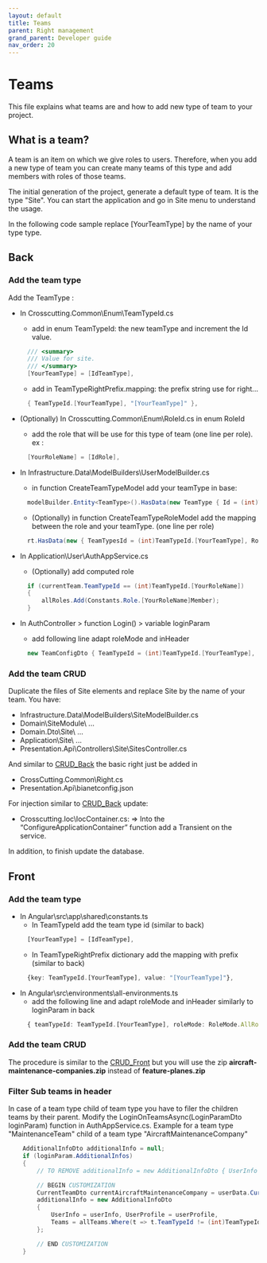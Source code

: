 ```yaml
---
layout: default
title: Teams
parent: Right management
grand_parent: Developer guide
nav_order: 20
---
```


# Teams
This file explains what teams are and how to add new type of team to your project.

## What is a team?
A team is an item on which we give roles to users.
Therefore, when you add a new type of team you can create many teams of this type and add members with roles of those teams.

The initial generation of the project, generate a default type of team. It is the type "Site".
You can start the application and go in Site menu to understand the usage.

In the following code sample replace [YourTeamType] by the name of your type type.

## Back

### Add the team type

Add the TeamType :
- In Crosscutting.Common\Enum\TeamTypeId.cs 
  - add in enum TeamTypeId: the new teamType and increment the Id value.
  ```csharp
    /// <summary>
    /// Value for site.
    /// </summary>
    [YourTeamType] = [IdTeamType],
  ```
  - add in TeamTypeRightPrefix.mapping: the prefix string use for right...
  ```csharp
    { TeamTypeId.[YourTeamType], "[YourTeamType]" },
  ```
- (Optionally) In Crosscutting.Common\Enum\RoleId.cs in enum RoleId
  - add the role that will be use for this type of team (one line per role). ex :
  ```csharp
    [YourRoleName] = [IdRole],
  ```  
- In Infrastructure.Data\ModelBuilders\UserModelBuilder.cs
  - in function CreateTeamTypeModel add your teamType in base:
  ```csharp
    modelBuilder.Entity<TeamType>().HasData(new TeamType { Id = (int)TeamTypeId.[YourTeamType], Name = "[YourTeamType]" });
  ```
  - (Optionally) in function CreateTeamTypeRoleModel add the mapping between the role and your teamType. (one line per role)
  ```csharp
    rt.HasData(new { TeamTypesId = (int)TeamTypeId.[YourTeamType], RolesId = (int)RoleId.[YourRoleName] });
  ```

- In Application\User\AuthAppService.cs
  - (Optionally) add computed role
  ```csharp
    if (currentTeam.TeamTypeId == (int)TeamTypeId.[YourRoleName])
    {
        allRoles.Add(Constants.Role.[YourRoleName]Member);
    }
  ```
- In AuthController > function Login() > variable loginParam
  - add following line adapt roleMode and inHeader
  ```csharp
    new TeamConfigDto { TeamTypeId = (int)TeamTypeId.[YourTeamType], RoleMode = RoleMode.AllRoles, InHeader = true },
  ```

### Add the team CRUD

Duplicate the files of Site elements and replace Site by the name of your team.
You have: 
- Infrastructure.Data\ModelBuilders\SiteModelBuilder.cs
- Domain\SiteModule\ ...
- Domain.Dto\Site\ ...
- Application\Site\ ...
- Presentation.Api\Controllers\Site\SitesController.cs

And similar to [CRUD_Back](../20-CRUD/10-CreateACRUD.md) the basic right just be added in
- CrossCutting.Common\Right.cs
- Presentation.Api\bianetconfig.json
  
For injection similar to [CRUD_Back](../20-CRUD/10-CreateACRUD.md) update:
- Crosscutting.Ioc\IocContainer.cs:
    => Into the “ConfigureApplicationContainer” function add a Transient on the service.

In addition, to finish update the database.

## Front
### Add the team type
- In Angular\src\app\shared\constants.ts
  - In TeamTypeId add the team type id (similar to back)
  ```ts
    [YourTeamType] = [IdTeamType],
  ```
  - In TeamTypeRightPrefix dictionary add the mapping with prefix (similar to back) 
  ```ts
    {key: TeamTypeId.[YourTeamType], value: "[YourTeamType]"},
  ```
- In Angular\src\environments\all-environments.ts
  - add the following line and adapt roleMode and inHeader similarly to loginParam in back
  ```ts
    { teamTypeId: TeamTypeId.[YourTeamType], roleMode: RoleMode.AllRoles, inHeader: true },
  ```


### Add the team CRUD
The procedure is similar to the [CRUD_Front](../20-CRUD/20-CreateACRUD.md) but you will use the zip **aircraft-maintenance-companies.zip** instead of **feature-planes.zip**

### Filter Sub teams in header
In case of a team type child of team type you have to filer the children teams by their parent.
Modify the LoginOnTeamsAsync(LoginParamDto loginParam) function in AuthAppService.cs.
Example for a team type "MaintenanceTeam" child of a team type "AircraftMaintenanceCompany"
```csharp
    AdditionalInfoDto additionalInfo = null;
    if (loginParam.AdditionalInfos)
    {
        // TO REMOVE additionalInfo = new AdditionalInfoDto { UserInfo = userInfo, UserProfile = userProfile, Teams = allTeams.ToList() };

        // BEGIN CUSTOMIZATION
        CurrentTeamDto currentAircraftMaintenanceCompany = userData.CurrentTeams?.FirstOrDefault(ct => ct.TeamTypeId == (int)TeamTypeId.AircraftMaintenanceCompany);
        additionalInfo = new AdditionalInfoDto
        {
            UserInfo = userInfo, UserProfile = userProfile,
            Teams = allTeams.Where(t => t.TeamTypeId != (int)TeamTypeId.MaintenanceTeam || t.ParentTeamId == currentAircraftMaintenanceCompany?.TeamId).ToList(),
        };

        // END CUSTOMIZATION
    }
```